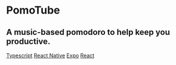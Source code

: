 # PomoTube

## A music-based pomodoro to help keep you productive.

[Typescript](https://www.typescriptlang.org/docs/home.html)
[React Native](https://facebook.github.io/react-native/docs/getting-started)
[Expo](https://docs.expo.io/versions/latest/)
[React](https://reactjs.org/docs/getting-started.html)
